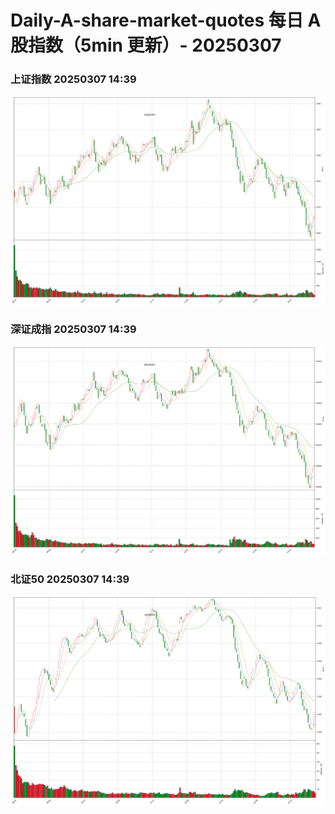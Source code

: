 
# Daily-A-share-market-quotes 每日 A 股指数（5min 更新）- 20250307

### 上证指数 20250307 14:39
![](./fig/2025/3/20250307-sh000001.png)

### 深证成指 20250307 14:39
![](./fig/2025/3/20250307-sz399001.png)

### 北证50 20250307 14:39
![](./fig/2025/3/20250307-bj899050.png)
